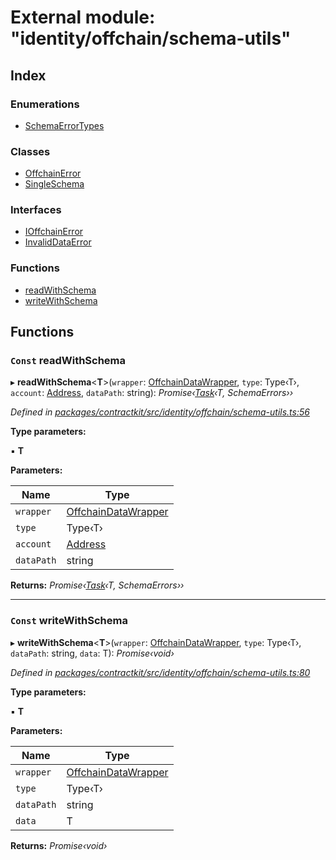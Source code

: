 # External module: "identity/offchain/schema-utils"

## Index

### Enumerations

* [SchemaErrorTypes](../enums/_identity_offchain_schema_utils_.schemaerrortypes.md)

### Classes

* [OffchainError](../classes/_identity_offchain_schema_utils_.offchainerror.md)
* [SingleSchema](../classes/_identity_offchain_schema_utils_.singleschema.md)

### Interfaces

* [IOffchainError](../interfaces/_identity_offchain_schema_utils_.ioffchainerror.md)
* [InvalidDataError](../interfaces/_identity_offchain_schema_utils_.invaliddataerror.md)

### Functions

* [readWithSchema](_identity_offchain_schema_utils_.md#const-readwithschema)
* [writeWithSchema](_identity_offchain_schema_utils_.md#const-writewithschema)

## Functions

### `Const` readWithSchema

▸ **readWithSchema**<**T**>(`wrapper`: [OffchainDataWrapper](../classes/_identity_offchain_data_wrapper_.offchaindatawrapper.md), `type`: Type‹T›, `account`: [Address](_base_.md#address), `dataPath`: string): *Promise‹[Task](_identity_task_.md#task)‹T, SchemaErrors››*

*Defined in [packages/contractkit/src/identity/offchain/schema-utils.ts:56](https://github.com/celo-org/celo-monorepo/blob/master/packages/contractkit/src/identity/offchain/schema-utils.ts#L56)*

**Type parameters:**

▪ **T**

**Parameters:**

Name | Type |
------ | ------ |
`wrapper` | [OffchainDataWrapper](../classes/_identity_offchain_data_wrapper_.offchaindatawrapper.md) |
`type` | Type‹T› |
`account` | [Address](_base_.md#address) |
`dataPath` | string |

**Returns:** *Promise‹[Task](_identity_task_.md#task)‹T, SchemaErrors››*

___

### `Const` writeWithSchema

▸ **writeWithSchema**<**T**>(`wrapper`: [OffchainDataWrapper](../classes/_identity_offchain_data_wrapper_.offchaindatawrapper.md), `type`: Type‹T›, `dataPath`: string, `data`: T): *Promise‹void›*

*Defined in [packages/contractkit/src/identity/offchain/schema-utils.ts:80](https://github.com/celo-org/celo-monorepo/blob/master/packages/contractkit/src/identity/offchain/schema-utils.ts#L80)*

**Type parameters:**

▪ **T**

**Parameters:**

Name | Type |
------ | ------ |
`wrapper` | [OffchainDataWrapper](../classes/_identity_offchain_data_wrapper_.offchaindatawrapper.md) |
`type` | Type‹T› |
`dataPath` | string |
`data` | T |

**Returns:** *Promise‹void›*
